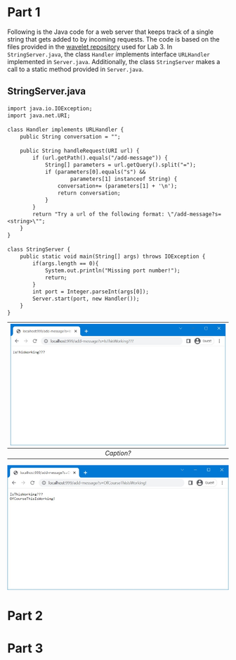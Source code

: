 # Part 1

Following is the Java code for a web server that keeps track of a single string that gets added to by incoming requests. The code is based on the files provided in the  [wavelet repository](https://github.com/ucsd-cse15l-f22/wavelet) used for Lab 3. In `StringServer.java`, the class `Handler` implements interface `URLHandler` implemented in `Server.java`. Additionally, the class `StringServer` makes a call to a static method provided in `Server.java`.

## StringServer.java

```
import java.io.IOException;
import java.net.URI;

class Handler implements URLHandler {
    public String conversation = "";

    public String handleRequest(URI url) {
        if (url.getPath().equals("/add-message")) {
            String[] parameters = url.getQuery().split("=");
            if (parameters[0].equals("s") &&
                    parameters[1] instanceof String) {
                conversation+= (parameters[1] + '\n');
                return conversation;
            }
        }
        return "Try a url of the following format: \"/add-message?s=<string>\"";
    }
}

class StringServer {
    public static void main(String[] args) throws IOException {
        if(args.length == 0){
            System.out.println("Missing port number!");
            return;
        }
        int port = Integer.parseInt(args[0]);
        Server.start(port, new Handler());
    }
}
```


| ![Image](a3.jpg) | 
|:--:| 
| *Caption?* 

![Image](b3.jpg)


# Part 2

# Part 3
